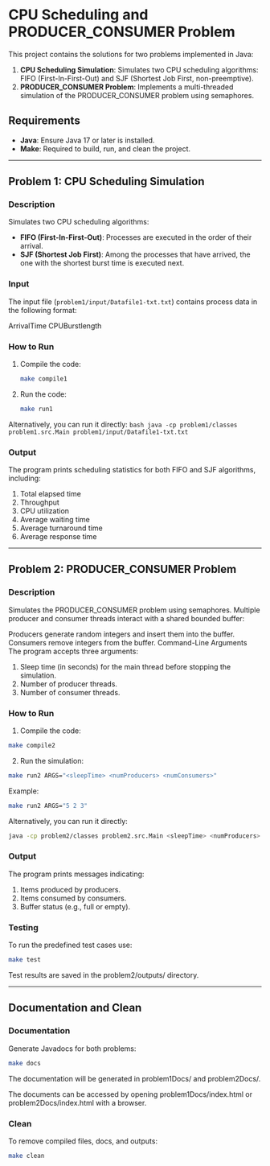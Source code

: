 # CPU Scheduling and PRODUCER_CONSUMER Problem

This project contains the solutions for two problems implemented in Java:

1. **CPU Scheduling Simulation**: Simulates two CPU scheduling algorithms: FIFO (First-In-First-Out) and SJF (Shortest Job First, non-preemptive).
2. **PRODUCER_CONSUMER Problem**: Implements a multi-threaded simulation of the PRODUCER_CONSUMER problem using semaphores.

## Requirements
- **Java**: Ensure Java 17 or later is installed.
- **Make**: Required to build, run, and clean the project.

---

## Problem 1: CPU Scheduling Simulation

### Description
Simulates two CPU scheduling algorithms:
- **FIFO (First-In-First-Out)**: Processes are executed in the order of their arrival.
- **SJF (Shortest Job First)**: Among the processes that have arrived, the one with the shortest burst time is executed next.

### Input
The input file (`problem1/input/Datafile1-txt.txt`) contains process data in the following format: 

ArrivalTime CPUBurstlength

### How to Run
1. Compile the code:
   ```bash
   make compile1

2. Run the code:
    ```bash
    make run1

Alternatively, you can run it directly:
    ```bash
    java -cp problem1/classes problem1.src.Main problem1/input/Datafile1-txt.txt
    ```

### Output
The program prints scheduling statistics for both FIFO and SJF algorithms, including:

1. Total elapsed time
2. Throughput
3. CPU utilization
4. Average waiting time
5. Average turnaround time
6. Average response time

---

## Problem 2: PRODUCER_CONSUMER Problem

### Description
Simulates the PRODUCER_CONSUMER problem using semaphores. Multiple producer and consumer threads interact with a shared bounded buffer:

Producers generate random integers and insert them into the buffer.
Consumers remove integers from the buffer.
Command-Line Arguments
The program accepts three arguments:

1. Sleep time (in seconds) for the main thread before stopping the simulation.
2. Number of producer threads.
3. Number of consumer threads.

### How to Run
1. Compile the code:
```bash
make compile2
```

2. Run the simulation:
```bash
make run2 ARGS="<sleepTime> <numProducers> <numConsumers>"
```

Example:
```bash
make run2 ARGS="5 2 3"
```

Alternatively, you can run it directly:
```bash
java -cp problem2/classes problem2.src.Main <sleepTime> <numProducers> <numConsumers>
```

### Output
The program prints messages indicating:

1. Items produced by producers.
2. Items consumed by consumers.
3. Buffer status (e.g., full or empty).

### Testing

To run the predefined test cases use:
```bash
make test
```

Test results are saved in the problem2/outputs/ directory.

---

## Documentation and Clean

### Documentation
Generate Javadocs for both problems:
```bash
make docs
```

The documentation will be generated in problem1Docs/ and problem2Docs/.

The documents can be accessed by opening problem1Docs/index.html or problem2Docs/index.html with a browser.
    
### Clean
To remove compiled files, docs, and outputs:
```bash
make clean
```
